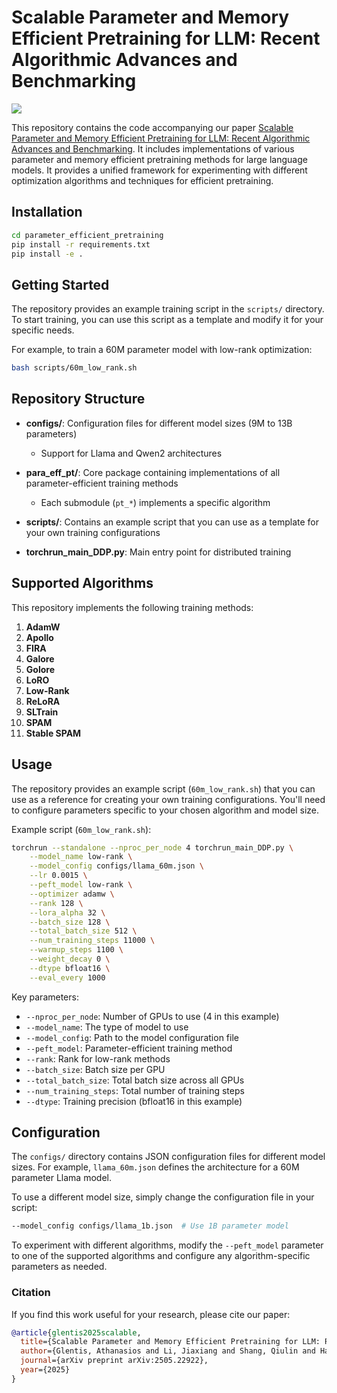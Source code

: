 # Scalable Parameter and Memory Efficient Pretraining for LLM: Recent Algorithmic Advances and Benchmarking

<a href="https://arxiv.org/abs/2505.22922">
  <img src="https://img.shields.io/static/v1?label=arXiv&message=2505.22922&color=b31b1b" />
</a>

This repository contains the code accompanying our paper [Scalable Parameter and Memory Efficient Pretraining for LLM: Recent Algorithmic Advances and Benchmarking](https://arxiv.org/abs/2505.22922).  It includes implementations of various parameter and memory efficient pretraining methods for large language models. It provides a unified framework for experimenting with different optimization algorithms and techniques for efficient pretraining.

## Installation

```bash
cd parameter_efficient_pretraining
pip install -r requirements.txt
pip install -e .
```

## Getting Started

The repository provides an example training script in the `scripts/` directory. To start training, you can use this script as a template and modify it for your specific needs.

For example, to train a 60M parameter model with low-rank optimization:

```bash
bash scripts/60m_low_rank.sh
```

## Repository Structure

- **configs/**: Configuration files for different model sizes (9M to 13B parameters)
  - Support for Llama and Qwen2 architectures

- **para_eff_pt/**: Core package containing implementations of all parameter-efficient training methods
  - Each submodule (`pt_*`) implements a specific algorithm

- **scripts/**: Contains an example script that you can use as a template for your own training configurations

- **torchrun_main_DDP.py**: Main entry point for distributed training

## Supported Algorithms

This repository implements the following training methods:

1. **AdamW**
2. **Apollo**
3. **FIRA**
4. **Galore**
5. **Golore**
6. **LoRO**
7. **Low-Rank**
8. **ReLoRA**
9. **SLTrain**
10. **SPAM**
11. **Stable SPAM**

## Usage

The repository provides an example script (`60m_low_rank.sh`) that you can use as a reference for creating your own training configurations. You'll need to configure parameters specific to your chosen algorithm and model size.

Example script (`60m_low_rank.sh`):

```bash
torchrun --standalone --nproc_per_node 4 torchrun_main_DDP.py \
    --model_name low-rank \
    --model_config configs/llama_60m.json \
    --lr 0.0015 \
    --peft_model low-rank \
    --optimizer adamw \
    --rank 128 \
    --lora_alpha 32 \
    --batch_size 128 \
    --total_batch_size 512 \
    --num_training_steps 11000 \
    --warmup_steps 1100 \
    --weight_decay 0 \
    --dtype bfloat16 \
    --eval_every 1000
```

Key parameters:
- `--nproc_per_node`: Number of GPUs to use (4 in this example)
- `--model_name`: The type of model to use
- `--model_config`: Path to the model configuration file
- `--peft_model`: Parameter-efficient training method
- `--rank`: Rank for low-rank methods
- `--batch_size`: Batch size per GPU
- `--total_batch_size`: Total batch size across all GPUs
- `--num_training_steps`: Total number of training steps
- `--dtype`: Training precision (bfloat16 in this example)

## Configuration

The `configs/` directory contains JSON configuration files for different model sizes. For example, `llama_60m.json` defines the architecture for a 60M parameter Llama model.

To use a different model size, simply change the configuration file in your script:

```bash
--model_config configs/llama_1b.json  # Use 1B parameter model
```

To experiment with different algorithms, modify the `--peft_model` parameter to one of the supported algorithms and configure any algorithm-specific parameters as needed.

### Citation

If you find this work useful for your research, please cite our paper:
```bibtex
@article{glentis2025scalable,
  title={Scalable Parameter and Memory Efficient Pretraining for LLM: Recent Algorithmic Advances and Benchmarking},
  author={Glentis, Athanasios and Li, Jiaxiang and Shang, Qiulin and Han, Andi and Tsaknakis, Ioannis and Wei, Quan and Hong, Mingyi},
  journal={arXiv preprint arXiv:2505.22922},
  year={2025}
}
```
